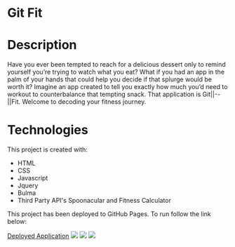 # Git Fit

# Description

Have you ever been tempted to reach for a delicious dessert only to remind yourself you’re trying to watch what you eat? What if you had an app in the palm of your hands that could help you decide if that splurge would be worth it?  Imagine an app created to tell you exactly how much you’d need to workout to counterbalance that tempting snack. That application is Git||--||Fit. Welcome to decoding your fitness journey. 


# Technologies

This project is created with:
* HTML
* CSS
* Javascript
* Jquery
* Bulma
* Third Party API's Spoonacular and Fitness Calculator

This project has been deployed to GitHub Pages.  To run follow the link below:

[Deployed Application](https://lkglass-smu.github.io/GitFit/)
<img src = "https://github.com/LKglass-SMU/Project1/blob/main/images/68520EE9-DE55-409A-B249-5A70C36B0C0B_1_105_c.jpeg">
<img src = "https://github.com/LKglass-SMU/Project1/blob/main/images/7C626752-83E1-4877-8D43-5389C298C969_1_105_c.jpeg">
<img src = "https://github.com/LKglass-SMU/Project1/blob/main/images/FCEE908F-7EB8-417C-946D-4E81FE8FE8C8_1_105_c.jpeg">
